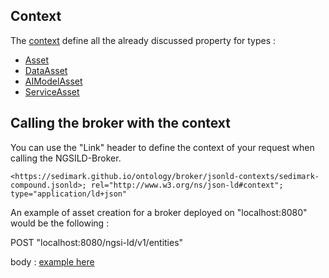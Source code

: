 ## Context
The [context](https://sedimark.github.io/ontology/broker/jsonld-contexts/sedimark-compound.jsonld) define all
the already discussed property for types :
- [Asset](https://sedimark.github.io/ontology/broker/jsonld-contexts/sedimark-asset.jsonld)
- [DataAsset](https://sedimark.github.io/ontology/broker/jsonld-contexts/sedimark-data-asset.jsonld)
- [AIModelAsset](https://sedimark.github.io/ontology/broker/jsonld-contexts/sedimark-ai-model-asset.jsonld)
- [ServiceAsset](https://sedimark.github.io/ontology/broker/jsonld-contexts/sedimark-service-asset.jsonld)

## Calling the broker with the context
You can use the "Link" header to define the context of your request when calling the NGSILD-Broker.
```
<https://sedimark.github.io/ontology/broker/jsonld-contexts/sedimark-compound.jsonld>; rel="http://www.w3.org/ns/json-ld#context"; type="application/ld+json"
```

An example of asset creation for a broker deployed on "localhost:8080" would be the following :

POST "localhost:8080/ngsi-ld/v1/entities"

body : [example here](https://sedimark.github.io/ontology/broker/payload-example/asset.jsonld)
